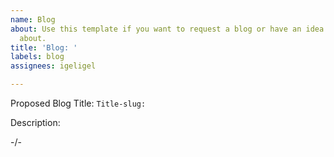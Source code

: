 ```yaml
---
name: Blog
about: Use this template if you want to request a blog or have an idea I could write
  about.
title: 'Blog: '
labels: blog
assignees: igeligel

---
```


Proposed Blog Title: ``
Title-slug: ``

Description:

-/-
